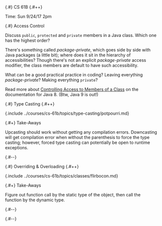 
{.#} CS 61B
{.#++}

Time: Sun 9/24/17 2pm

{.#} Access Control

Discuss `public`, `protected` and `private` members in a Java class. Which one has the highest order?

There's something called *package-private*, which goes side by side with Java packages (a little bit); where does it sit in the hierarchy of accessibilities? Though there's not an explicit *package-private* access modifier, the class members are default to have such accessibility.

What can be a good practical practice in coding? Leaving everything *package-private*? Making everything `private`?

Read more about [Controlling Access to Members of a Class](https://docs.oracle.com/javase/tutorial/java/javaOO/accesscontrol.html) on the documentation for Java 8. (Btw, Java 9 is out!)

{.#} Type Casting
{.#++}

{.include ../courses/cs-61b/topics/type-casting/potpourri.md}

{.#+} Take-Aways

Upcasting should work without getting any compilation errors. Downcasting will get compilation error when without the parenthesis to force the type casting; however, forced type casting can potentially be open to runtime exceptions.

{.#--}

{.#} Overriding & Overloading
{.#++}

{.include ../courses/cs-61b/topics/classes/flirbocon.md}

{.#+} Take-Aways

Figure out function call by the static type of the object, then call the function by the dynamic type.

{.#--}

{.#--}
